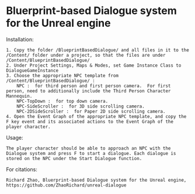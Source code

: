 # Bluerprint-based Dialogue system for the Unreal engine

Installation:

	1. Copy the folder /BlueprintBasedDialogue/ and all files in it to the /Content/ folder under a project, so that the files are under /Content/BlueprintBasedDialogue/
	2. Under Project Settings, Maps & Modes, set Game Instance Class to DialogueGameInstance
	3. Choose the appropriate NPC template from /Content/BlueprintBasedDialogue/ :
		NPC :  for third person and first person camera.  For first person, need to additionally include the Third Person Character Mannequin.
		NPC-TopDown :  for top down camera.
		NPC-SideScroller :  for 3D side scrolling camera.
		NPC-2DSideScroller :  for Paper 2D side scrolling camera.
	4. Open the Event Graph of the appropriate NPC template, and copy the F key event and its associated actions to the Event Graph of the player character.

Usage:
	
	The player character should be able to approach an NPC with the Dialogue system and press F to start a dialogue. Each dialogue is stored on the NPC under the Start Dialogue function.
	

For citations:
	
	Richard Zhao, Bluerprint-based Dialogue system for the Unreal engine, https://github.com/ZhaoRichard/unreal-dialogue